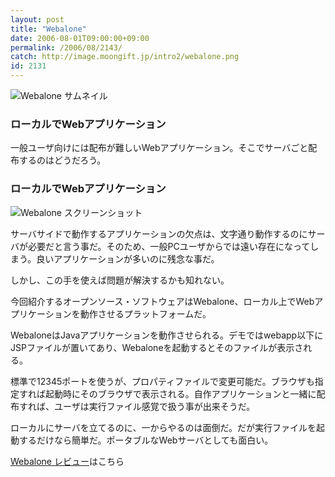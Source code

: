 ```yaml
---
layout: post
title: "Webalone"
date: 2006-08-01T09:00:00+09:00
permalink: /2006/08/2143/
catch: http://image.moongift.jp/intro2/webalone.png
id: 2131
---
```

 ![Webalone サムネイル](http://image.moongift.jp/intro2/webalone.t.png "Webalone サムネイル")
  

### ローカルでWebアプリケーション
  
一般ユーザ向けには配布が難しいWebアプリケーション。そこでサーバごと配布するのはどうだろう。  
<!--more-->  

### ローカルでWebアプリケーション
  

![Webalone スクリーンショット](http://image.moongift.jp/intro2/webalone.png "Webalone スクリーンショット")

  

サーバサイドで動作するアプリケーションの欠点は、文字通り動作するのにサーバが必要だと言う事だ。そのため、一般PCユーザからでは遠い存在になってしまう。良いアプリケーションが多いのに残念な事だ。

  

しかし、この手を使えば問題が解決するかも知れない。

  

今回紹介するオープンソース・ソフトウェアはWebalone、ローカル上でWebアプリケーションを動作させるプラットフォームだ。

  

WebaloneはJavaアプリケーションを動作させられる。デモではwebapp以下にJSPファイルが置いてあり、Webaloneを起動するとそのファイルが表示される。

  

標準で12345ポートを使うが、プロパティファイルで変更可能だ。ブラウザも指定すれば起動時にそのブラウザで表示される。自作アプリケーションと一緒に配布すれば、ユーザは実行ファイル感覚で扱う事が出来そうだ。

  

ローカルにサーバを立てるのに、一からやるのは面倒だ。だが実行ファイルを起動するだけなら簡単だ。ポータブルなWebサーバとしても面白い。

  

[Webalone レビュー](http://oss.moongift.jp/review/i-2147.html)はこちら

